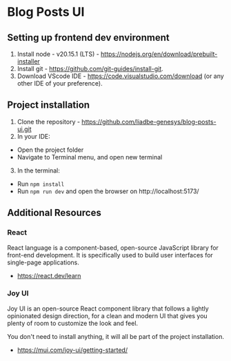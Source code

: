 # Blog Posts UI

## Setting up frontend dev environment
1. Install node - v20.15.1 (LTS) - https://nodejs.org/en/download/prebuilt-installer 
2. Install git - https://github.com/git-guides/install-git.
3. Download VScode IDE - https://code.visualstudio.com/download (or any other IDE of your preference).

## Project installation
1. Clone the repository - https://github.com/liadbe-genesys/blog-posts-ui.git
2. In your IDE:
  - Open the project folder
  - Navigate to Terminal menu, and open new terminal
3. In the terminal:
  - Run `npm install`
  - Run `npm run dev` and open the browser on http://localhost:5173/

## Additional Resources
### React
React language is a component-based, open-source JavaScript library for front-end development. It is specifically used to build user interfaces for single-page applications.
* https://react.dev/learn

### Joy UI
Joy UI is an open-source React component library that follows a lightly opinionated design direction, for a clean and modern UI that gives you plenty of room to customize the look and feel.

You don't need to install anything, it will all be part of the project installation.
* https://mui.com/joy-ui/getting-started/
